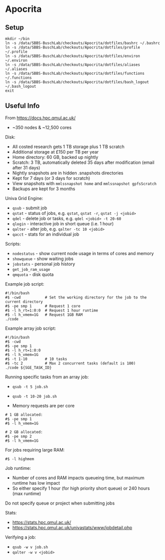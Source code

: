 # Apocrita

## Setup

```
mkdir ~/bin
ln -s /data/SBBS-BuschLab/checkouts/Apocrita/dotfiles/bashrc ~/.bashrc
ln -s /data/SBBS-BuschLab/checkouts/Apocrita/dotfiles/profile ~/.profile
ln -s /data/SBBS-BuschLab/checkouts/Apocrita/dotfiles/environ ~/.environ
ln -s /data/SBBS-BuschLab/checkouts/Apocrita/dotfiles/aliases ~/.aliases
ln -s /data/SBBS-BuschLab/checkouts/Apocrita/dotfiles/functions ~/.functions
ln -s /data/SBBS-BuschLab/checkouts/Apocrita/dotfiles/bash_logout ~/.bash_logout
exit
```

## Useful Info

From https://docs.hpc.qmul.ac.uk/

- ~350 nodes & ~12,500 cores

Disk:
- All costed research gets 1 TB storage plus 1 TB scratch
- Additional storage at £150 per TB per year
- Home directory: 60 GB, backed up nightly
- Scratch: 3 TB, automatically deleted 35 days after modification (email after 31 days)
- Nightly snapshots are in hidden .snapshots directories
- Kept for 7 days (or 3 days for scratch)
- View snapshots with `mmlssnapshot home` and `mmlssnapshot gpfsScratch`
- Backups are kept for 3 months

Univa Grid Engine:
- `qsub` - submit job
- `qstat` - status of jobs, e.g. `qstat`, `qstat -r`, `qstat -j <jobid>`
- `qdel` - delete job or tasks, e.g. `qdel <jobid> -t 20-60`
- `qlogin` - interactive job in short queue (i.e. 1 hour)
- `qalter` - alter job, e.g. `qalter -tc 10 <jobid>`
- `qacct` - stats for an individual job

Scripts:
- `nodestatus` - show current node usage in terms of cores and memory
- `showqueue` - show waiting jobs
- `jobstats` - personal job history
- `get_job_ram_usage`
- `qmquota` - disk quota

Example job script:
```
#!/bin/bash
#$ -cwd           # Set the working directory for the job to the current directory
#$ -pe smp 1      # Request 1 core
#$ -l h_rt=1:0:0  # Request 1 hour runtime
#$ -l h_vmem=1G   # Request 1GB RAM
./code
```

Example array job script:
```
#!/bin/bash
#$ -cwd
#$ -pe smp 1
#$ -l h_rt=1:0:0
#$ -l h_vmem=1G
#$ -t 1-10        # 10 tasks
#$ -tc 2          # Max 2 concurrent tasks (default is 100)
./code ${SGE_TASK_ID}
```

Running specific tasks from an array job:
- `qsub -t 5 job.sh`
- `qsub -t 10-20 job.sh`

- Memory requests are per core

```
# 1 GB allocated:
#$ -pe smp 1
#$ -l h_vmem=1G
```

```
# 2 GB allocated:
#$ -pe smp 2
#$ -l h_vmem=1G
```

For jobs requiring large RAM:
```
#$ -l highmem
```

Job runtime:
- Number of cores and RAM impacts queueing time, but maximum runtime has low impact
- So either specify 1 hour (for high priority short queue) or 240 hours (max runtime)

Do not specify queue or project when submitting jobs

Stats:
- https://stats.hpc.qmul.ac.uk/
- https://stats.hpc.qmul.ac.uk/univastats/www/jobdetail.php

Verifying a job:
- `qsub -w v job.sh`
- `qalter -w v <jobid>`
